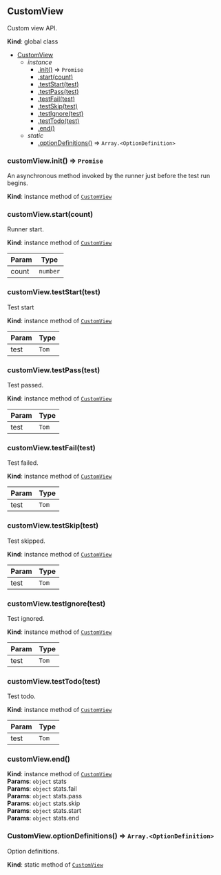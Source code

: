 <a name="CustomView"></a>

## CustomView
Custom view API.

**Kind**: global class  

* [CustomView](#CustomView)
    * _instance_
        * [.init()](#CustomView+init) ⇒ <code>Promise</code>
        * [.start(count)](#CustomView+start)
        * [.testStart(test)](#CustomView+testStart)
        * [.testPass(test)](#CustomView+testPass)
        * [.testFail(test)](#CustomView+testFail)
        * [.testSkip(test)](#CustomView+testSkip)
        * [.testIgnore(test)](#CustomView+testIgnore)
        * [.testTodo(test)](#CustomView+testTodo)
        * [.end()](#CustomView+end)
    * _static_
        * [.optionDefinitions()](#CustomView.optionDefinitions) ⇒ <code>Array.&lt;OptionDefinition&gt;</code>

<a name="CustomView+init"></a>

### customView.init() ⇒ <code>Promise</code>
An asynchronous method invoked by the runner just before the test run begins.

**Kind**: instance method of [<code>CustomView</code>](#CustomView)  
<a name="CustomView+start"></a>

### customView.start(count)
Runner start.

**Kind**: instance method of [<code>CustomView</code>](#CustomView)  

| Param | Type |
| --- | --- |
| count | <code>number</code> | 

<a name="CustomView+testStart"></a>

### customView.testStart(test)
Test start

**Kind**: instance method of [<code>CustomView</code>](#CustomView)  

| Param | Type |
| --- | --- |
| test | <code>Tom</code> | 

<a name="CustomView+testPass"></a>

### customView.testPass(test)
Test passed.

**Kind**: instance method of [<code>CustomView</code>](#CustomView)  

| Param | Type |
| --- | --- |
| test | <code>Tom</code> | 

<a name="CustomView+testFail"></a>

### customView.testFail(test)
Test failed.

**Kind**: instance method of [<code>CustomView</code>](#CustomView)  

| Param | Type |
| --- | --- |
| test | <code>Tom</code> | 

<a name="CustomView+testSkip"></a>

### customView.testSkip(test)
Test skipped.

**Kind**: instance method of [<code>CustomView</code>](#CustomView)  

| Param | Type |
| --- | --- |
| test | <code>Tom</code> | 

<a name="CustomView+testIgnore"></a>

### customView.testIgnore(test)
Test ignored.

**Kind**: instance method of [<code>CustomView</code>](#CustomView)  

| Param | Type |
| --- | --- |
| test | <code>Tom</code> | 

<a name="CustomView+testTodo"></a>

### customView.testTodo(test)
Test todo.

**Kind**: instance method of [<code>CustomView</code>](#CustomView)  

| Param | Type |
| --- | --- |
| test | <code>Tom</code> | 

<a name="CustomView+end"></a>

### customView.end()
**Kind**: instance method of [<code>CustomView</code>](#CustomView)  
**Params**: <code>object</code> stats  
**Params**: <code>object</code> stats.fail  
**Params**: <code>object</code> stats.pass  
**Params**: <code>object</code> stats.skip  
**Params**: <code>object</code> stats.start  
**Params**: <code>object</code> stats.end  
<a name="CustomView.optionDefinitions"></a>

### CustomView.optionDefinitions() ⇒ <code>Array.&lt;OptionDefinition&gt;</code>
Option definitions.

**Kind**: static method of [<code>CustomView</code>](#CustomView)  
